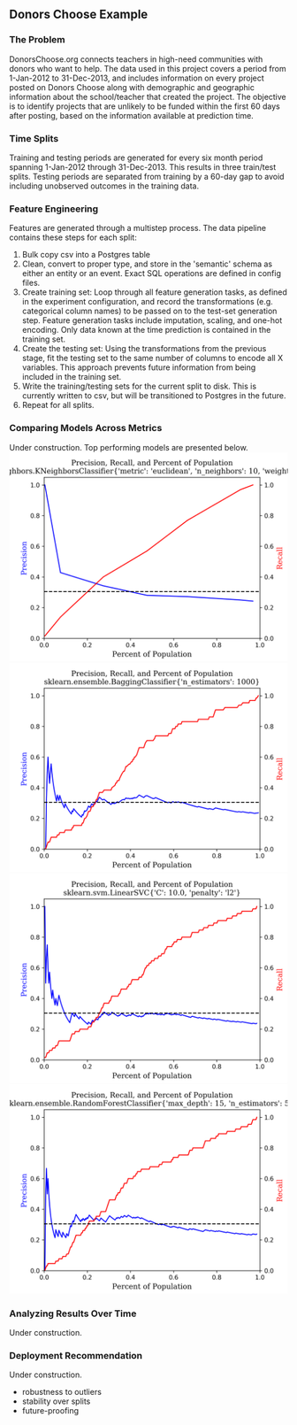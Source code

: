 ## Donors Choose Example

### The Problem
DonorsChoose.org connects teachers in high-need communities with donors who want to help. The data used in this project covers a period from 1-Jan-2012 to 31-Dec-2013, and includes information on every project posted on Donors Choose along with demographic and geographic information about the school/teacher that created the project. The objective is to identify projects that are unlikely to be funded within the first 60 days after posting, based on the information available at prediction time.


### Time Splits
Training and testing periods are generated for every six month period spanning 1-Jan-2012 through 31-Dec-2013. This results in three train/test splits. Testing periods are separated from training by a 60-day gap to avoid including unobserved outcomes in the training data.

### Feature Engineering
Features are generated through a multistep process. The data pipeline contains these steps for each split:
1. Bulk copy csv into a Postgres table
2. Clean, convert to proper type, and store in the 'semantic' schema as either an entity or an event. Exact SQL operations are defined in config files.
3. Create training set: Loop through all feature generation tasks, as defined in the experiment configuration, and record the transformations (e.g. categorical column names) to be passed on to the test-set generation step. Feature generation tasks include imputation, scaling, and one-hot encoding. Only data known at the time prediction is contained in the training set.
4. Create the testing set: Using the transformations from the previous stage, fit the testing set to the same number of columns to encode all X variables. This approach prevents future information from being included in the training set.
5. Write the training/testing sets for the current split to disk. This is currently written to csv, but will be transitioned to Postgres in the future.
6. Repeat for all splits.



### Comparing Models Across Metrics
Under construction. Top performing models are presented below.
![KNN:](https://github.com/timhannifan/minml/blob/master/examples/donors/sample_results/sample_images/knn.png)
![Bagging:](https://github.com/timhannifan/minml/blob/master/examples/donors/sample_results/sample_images/bagging.png)
![SVM:](https://github.com/timhannifan/minml/blob/master/examples/donors/sample_results/sample_images/svm.png)
![Random Forest:](https://github.com/timhannifan/minml/blob/master/examples/donors/sample_results/sample_images/random_forest.png)

### Analyzing Results Over Time
Under construction.

### Deployment Recommendation
Under construction.

- robustness to outliers
- stability over splits
- future-proofing
